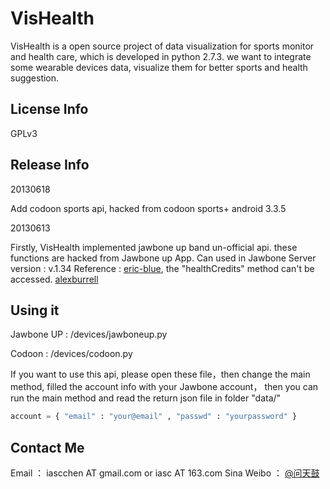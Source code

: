 # VisHealth

VisHealth is a open source project of data visualization for sports monitor and health care, which is developed in python 2.7.3.
we want to integrate some wearable devices data, visualize them for better sports and health suggestion.

## License Info
GPLv3

## Release Info

20130618

Add codoon sports api, hacked from codoon sports+ android 3.3.5

20130613

Firstly, VisHealth implemented jawbone up band un-official api. these functions are hacked from Jawbone up App.
Can used in Jawbone Server version : v.1.34
Reference : [eric-blue](http://eric-blue.com/2011/11/28/jawbone-up-api-discovery/), the "healthCredits" method can't be accessed. [alexburrell](https://github.com/alexburrell/up-for-status-board])

## Using it

Jawbone UP : /devices/jawboneup.py

Codoon : /devices/codoon.py

If you want to use this api, please open these file，then change the main method, filled the account info with your Jawbone account， then you can run the main method and read the return json file in folder "data/"
```python
account = { "email" : "your@email" , "passwd" : "yourpassword" }
```

## Contact Me
Email ： iascchen AT gmail.com or iasc AT 163.com
Sina Weibo ： [@问天鼓](http://www.weibo.com/u/2090594487)


